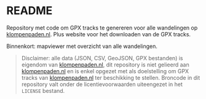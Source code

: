 # README

Repository met code om GPX tracks te genereren voor alle wandelingen op [klompenpaden.nl](www.klompenpaden.nl). Plus website voor het downloaden van de GPX tracks. 

Binnenkort: mapviewer met overzicht van alle wandelingen. 

> Disclaimer: alle data (JSON, CSV, GeoJSON, GPX bestanden) is eigendom van [klompenpaden.nl](www.klompenpaden.nl), dit repository is niet gelieerd aan [klompenpaden.nl](www.klompenpaden.nl) en is enkel opgezet met als doelstelling om GPX tracks van [klompenpaden.nl](www.klompenpaden.nl) ter beschikking te stellen. Broncode in dit repository valt onder de licentievoorwaarden uiteengezet in het `LICENSE` bestand. 
